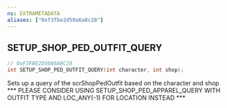 ```yaml
---
ns: EXTRAMETADATA
aliases: ["0xf3fbe2d50a6a8c28"]
---
```

## SETUP_SHOP_PED_OUTFIT_QUERY

```c
// 0xF3FBE2D50A6A8C28
int SETUP_SHOP_PED_OUTFIT_QUERY(int character, int shop);
```

Sets up a query of the scrShopPedOutfit based on the character and shop *** PLEASE CONSIDER USING SETUP_SHOP_PED_APPAREL_QUERY WITH OUTFIT TYPE AND LOC_ANY(-1) FOR LOCATION INSTEAD ***

